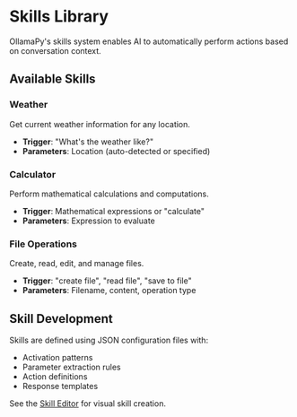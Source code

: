 # Skills Library

OllamaPy's skills system enables AI to automatically perform actions based on conversation context.

## Available Skills

### Weather
Get current weather information for any location.
- **Trigger**: "What's the weather like?"
- **Parameters**: Location (auto-detected or specified)

### Calculator  
Perform mathematical calculations and computations.
- **Trigger**: Mathematical expressions or "calculate"
- **Parameters**: Expression to evaluate

### File Operations
Create, read, edit, and manage files.
- **Trigger**: "create file", "read file", "save to file"
- **Parameters**: Filename, content, operation type

## Skill Development

Skills are defined using JSON configuration files with:
- Activation patterns
- Parameter extraction rules
- Action definitions
- Response templates

See the [Skill Editor](../skill-editor/index.md) for visual skill creation.